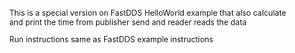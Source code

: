 This is a special version on FastDDS HelloWorld example that also calculate and print the time from publisher send and reader reads the data



Run instructions same as FastDDS example instructions
